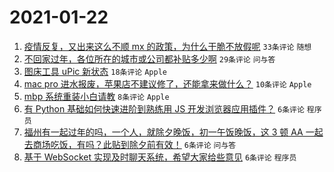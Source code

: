 # 2021-01-22

1. [疫情反复，又出来这么不顺 mx 的政策，为什么干脆不放假呢](https://www.v2ex.com/t/747254) `33条评论` `随想`
1. [不回家过年，各位所在的城市或公司都补贴多少啊](https://www.v2ex.com/t/747246) `29条评论` `问与答`
1. [图床工具 uPic 新状态](https://www.v2ex.com/t/747245) `18条评论` `Apple`
1. [mac pro 进水报废，苹果店不建议修了，还能拿来做什么？](https://www.v2ex.com/t/747264) `10条评论` `Apple`
1. [mbp 系统重装小白请教](https://www.v2ex.com/t/747242) `8条评论` `Apple`
1. [有 Python 基础如何快速进阶到熟练用 JS 开发浏览器应用插件？](https://www.v2ex.com/t/747252) `6条评论` `程序员`
1. [福州有一起过年的吗，一个人，就除夕晚饭，初一午饭晚饭，这 3 顿 AA 一起去商场吃饭，有吗？此贴到除夕前有效！](https://www.v2ex.com/t/747251) `6条评论` `问与答`
1. [基于 WebSocket 实现及时聊天系统，希望大家给些意见](https://www.v2ex.com/t/747243) `6条评论` `程序员`
